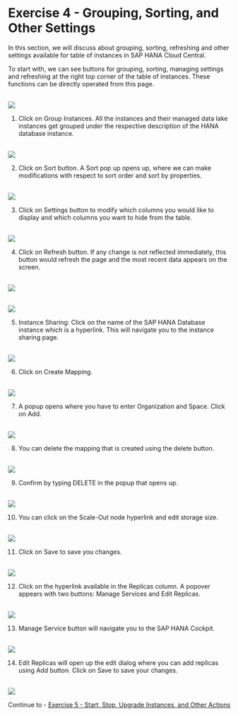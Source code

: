 # Exercise 4 - Grouping, Sorting, and Other Settings

In this section, we will discuss about grouping, sorting, refreshing and other settings available for table of instances in SAP HANA Cloud Central.
 
To start with, we can see buttons for grouping, sorting, managing settings and refreshing at the right top corner of the table of instances. These functions can be directly operated from this page.

<br>![](./images_new/1.png)

1. Click on Group Instances. All the instances and their managed data lake instances get grouped under the respective description of the HANA database instance.

<br>![](./images_new/2.png)

2. Click on Sort button. A Sort pop up opens up, where we can make modifications with respect to sort order and sort by properties.

<br>![](./images_new/3.png)

3. Click on Settings button to modify which columns you would like to display and which columns you want to hide from the table.

<br>![](./images_new/4.png)

4. Click on Refresh button. If any change is not reflected immediately, this button would refresh the page and the most recent data appears on the screen.

<br>![](./images_new/5.png)

<br>![](./images_new/6.png)

5. Instance Sharing: Click on the name of the SAP HANA Database instance which is a hyperlink. This will navigate you to the instance sharing page.

<br>![](./images_new/7.png)

6. Click on Create Mapping.

<br>![](./images_new/8.png)

7. A popup opens where you have to enter Organization and Space. Click on Add.

<br>![](./images_new/9.png)

8. You can delete the mapping that is created using the delete button.

<br>![](./images_new/10.png)

9. Confirm by typing DELETE in the popup that opens up.

<br>![](./images_new/11.png)

10. You can click on the Scale-Out node hyperlink and edit storage size.

<br>![](./images_new/12.png)

11. Click on Save to save you changes.

<br>![](./images_new/13.png)

12. Click on the hyperlink available in the Replicas column. A popover appears with two buttons: Manage Services and Edit Replicas.

<br>![](./images_new/14.png)

13. Manage Service button will navigate you to the SAP HANA Cockpit.

<br>![](./images_new/15.png)

14. Edit Replicas will open up the edit dialog where you can add replicas using Add button. Click on Save to save your changes.

<br>![](./images_new/16.png)

Continue to - [Exercise 5 - Start, Stop, Upgrade Instances, and Other Actions ](../ex_5/README.md)
